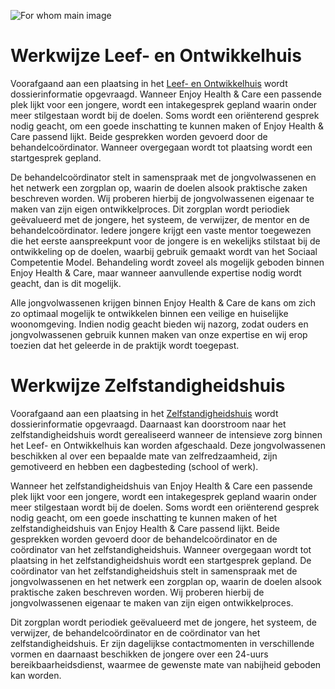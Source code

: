 
![For whom main image](/images/method/main.jpg)


# Werkwijze Leef- en Ontwikkelhuis

Voorafgaand aan een plaatsing in het [Leef- en Ontwikkelhuis]() wordt dossierinformatie opgevraagd. Wanneer Enjoy Health & Care een passende plek lijkt voor een jongere, wordt een intakegesprek gepland waarin onder meer stilgestaan wordt bij de doelen. Soms wordt een oriënterend gesprek nodig geacht, om een goede inschatting te kunnen maken of Enjoy Health & Care passend lijkt. Beide gesprekken worden gevoerd door de behandelcoördinator. Wanneer overgegaan wordt tot plaatsing wordt een startgesprek gepland.


De behandelcoördinator stelt in samenspraak met de jongvolwassenen  en het netwerk een zorgplan op, waarin de doelen alsook praktische zaken beschreven worden. Wij proberen hierbij de jongvolwassenen  eigenaar te maken van zijn eigen ontwikkelproces. Dit zorgplan wordt periodiek geëvalueerd met de jongere, het systeem, de verwijzer, de mentor en de behandelcoördinator. Iedere jongere krijgt een vaste mentor toegewezen die het eerste aanspreekpunt voor de jongere is en wekelijks stilstaat bij de ontwikkeling op de doelen, waarbij gebruik gemaakt wordt van het Sociaal Competentie Model. Behandeling wordt zoveel als mogelijk geboden binnen Enjoy Health & Care, maar wanneer aanvullende expertise nodig wordt geacht, dan is dit mogelijk.


Alle jongvolwassenen  krijgen binnen Enjoy Health & Care de kans om zich zo optimaal mogelijk te ontwikkelen binnen een veilige en huiselijke woonomgeving. Indien nodig geacht bieden wij nazorg, zodat ouders en jongvolwassenen  gebruik kunnen maken van onze expertise en wij erop toezien dat het geleerde in de praktijk wordt toegepast.


# Werkwijze Zelfstandigheidshuis

Voorafgaand aan een plaatsing in het [Zelfstandigheidshuis]() wordt dossierinformatie opgevraagd. Daarnaast kan doorstroom naar het zelfstandigheidshuis wordt gerealiseerd wanneer de intensieve zorg binnen het Leef- en Ontwikkelhuis kan worden afgeschaald. Deze jongvolwassenen  beschikken al over een bepaalde mate van zelfredzaamheid, zijn gemotiveerd en hebben een dagbesteding (school of werk).


Wanneer het zelfstandigheidshuis van Enjoy Health & Care een passende plek lijkt voor een jongere, wordt een intakegesprek gepland waarin onder meer stilgestaan wordt bij de doelen. Soms wordt een oriënterend gesprek nodig geacht, om een goede inschatting te kunnen maken of het zelfstandigheidshuis van Enjoy Health & Care passend lijkt. Beide gesprekken worden gevoerd door de behandelcoördinator en de coördinator van het zelfstandigheidshuis. Wanneer overgegaan wordt tot plaatsing in het zelfstandigheidshuis wordt een startgesprek gepland. De coördinator van het zelfstandigheidshuis stelt in samenspraak met de jongvolwassenen  en het netwerk een zorgplan op, waarin de doelen alsook praktische zaken beschreven worden. Wij proberen hierbij de jongvolwassenen  eigenaar te maken van zijn eigen ontwikkelproces.


Dit zorgplan wordt periodiek geëvalueerd met de jongere, het systeem, de verwijzer, de behandelcoördinator en de coördinator van het zelfstandigheidshuis. Er zijn dagelijkse contactmomenten in verschillende vormen en daarnaast beschikken de jongere over een 24-uurs bereikbaarheidsdienst, waarmee de gewenste mate van nabijheid geboden kan worden.